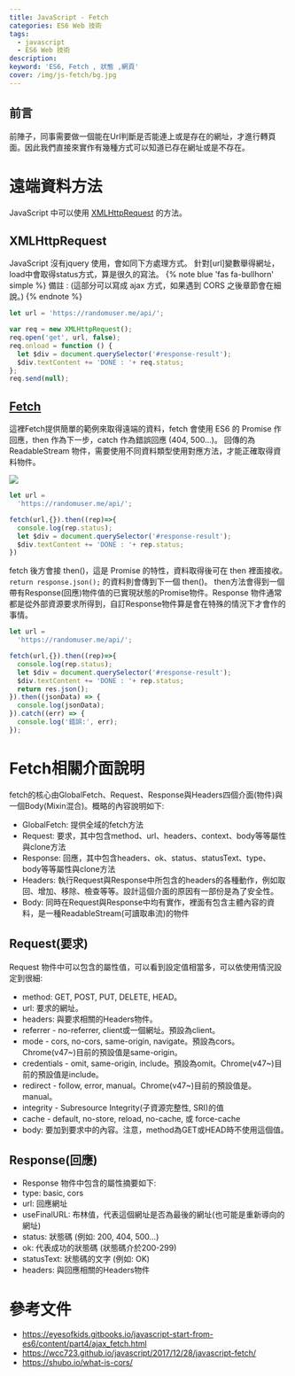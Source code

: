 ```yaml
---
title: JavaScript - Fetch
categories: ES6 Web 技術 
tags: 
  - javascript
  - ES6 Web 技術 
description:
keyword: 'ES6, Fetch , 狀態 ,網頁'
cover: /img/js-fetch/bg.jpg
---
```


## 前言
前陣子，同事需要做一個能在Url判斷是否能連上或是存在的網址，才進行轉頁面。因此我們直接來實作有幾種方式可以知道已存在網址或是不存在。


# 遠端資料方法
JavaScript 中可以使用 [XMLHttpRequest](https://developer.mozilla.org/zh-TW/docs/Web/API/XMLHttpRequest) 的方法。

## XMLHttpRequest 
JavaScript 沒有jquery 使用，會如同下方處理方式。 針對[url]變數舉得網址，load中會取得status方式，算是很久的寫法。
{% note blue 'fas fa-bullhorn' simple %}
  備註 : (這部分可以寫成 ajax 方式，如果遇到 CORS 之後章節會在細說。)
{% endnote %}
```js
let url = 'https://randomuser.me/api/';

var req = new XMLHttpRequest();
req.open('get', url, false);
req.onload = function () {
  let $div = document.querySelector('#response-result');
  $div.textContent += 'DONE : '+ req.status;
};
req.send(null);
```


## [Fetch](https://developer.mozilla.org/zh-CN/docs/Web/API/Fetch_API/Using_Fetch)
這裡Fetch提供簡單的範例來取得遠端的資料，fetch 會使用 ES6 的 Promise 作回應，then 作為下一步，catch 作為錯誤回應 (404, 500…)。
回傳的為 ReadableStream 物件，需要使用不同資料類型使用對應方法，才能正確取得資料物件。

![](/img/js-fetch/xhr.PNG)

```js
let url =
  'https://randomuser.me/api/';

fetch(url,{}).then((rep)=>{
  console.log(rep.status);
  let $div = document.querySelector('#response-result');
  $div.textContent += 'DONE : '+ rep.status;
})

```

fetch 後方會接 then()，這是 Promise 的特性，資料取得後可在 then 裡面接收。```return response.json();``` 的資料則會傳到下一個 then()。
then方法會得到一個帶有Response(回應)物件值的已實現狀態的Promise物件。Response 物件通常都是從外部資源要求所得到，自訂Response物件算是會在特殊的情況下才會作的事情。

```js
let url =
  'https://randomuser.me/api/';

fetch(url,{}).then((rep)=>{
  console.log(rep.status);
  let $div = document.querySelector('#response-result');
  $div.textContent += 'DONE : '+ rep.status;
  return res.json(); 
}).then((jsonData) => {
  console.log(jsonData);
}).catch((err) => {
  console.log('錯誤:', err);
});

```
# Fetch相關介面說明
fetch的核心由GlobalFetch、Request、Response與Headers四個介面(物件)與一個Body(Mixin混合)。概略的內容說明如下:

- GlobalFetch: 提供全域的fetch方法
- Request: 要求，其中包含method、url、headers、context、body等等屬性與clone方法
- Response: 回應，其中包含headers、ok、status、statusText、type、body等等屬性與clone方法
- Headers: 執行Request與Response中所包含的headers的各種動作，例如取回、增加、移除、檢查等等。設計這個介面的原因有一部份是為了安全性。
- Body: 同時在Request與Response中均有實作，裡面有包含主體內容的資料，是一種ReadableStream(可讀取串流)的物件

## Request(要求)
Request 物件中可以包含的屬性值，可以看到設定值相當多，可以依使用情況設定到很細:

- method: GET, POST, PUT, DELETE, HEAD。
- url: 要求的網址。
- headers: 與要求相關的Headers物件。
- referrer - no-referrer, client或一個網址。預設為client。
- mode - cors, no-cors, same-origin, navigate。預設為cors。Chrome(v47~)目前的預設值是same-origin。
- credentials - omit, same-origin, include。預設為omit。Chrome(v47~)目前的預設值是include。
- redirect - follow, error, manual。Chrome(v47~)目前的預設值是。manual。
- integrity - Subresource Integrity(子資源完整性, SRI)的值
- cache - default, no-store, reload, no-cache, 或 force-cache
- body: 要加到要求中的內容。注意，method為GET或HEAD時不使用這個值。


## Response(回應)
- Response 物件中包含的屬性摘要如下:
- type: basic, cors
- url: 回應網址
- useFinalURL: 布林值，代表這個網址是否為最後的網址(也可能是重新導向的網址)
- status: 狀態碼 (例如: 200, 404, 500...)
- ok: 代表成功的狀態碼 (狀態碼介於200-299)
- statusText: 狀態碼的文字 (例如: OK)
- headers: 與回應相關的Headers物件


# 參考文件 
 - https://eyesofkids.gitbooks.io/javascript-start-from-es6/content/part4/ajax_fetch.html
 - https://wcc723.github.io/javascript/2017/12/28/javascript-fetch/
 - https://shubo.io/what-is-cors/